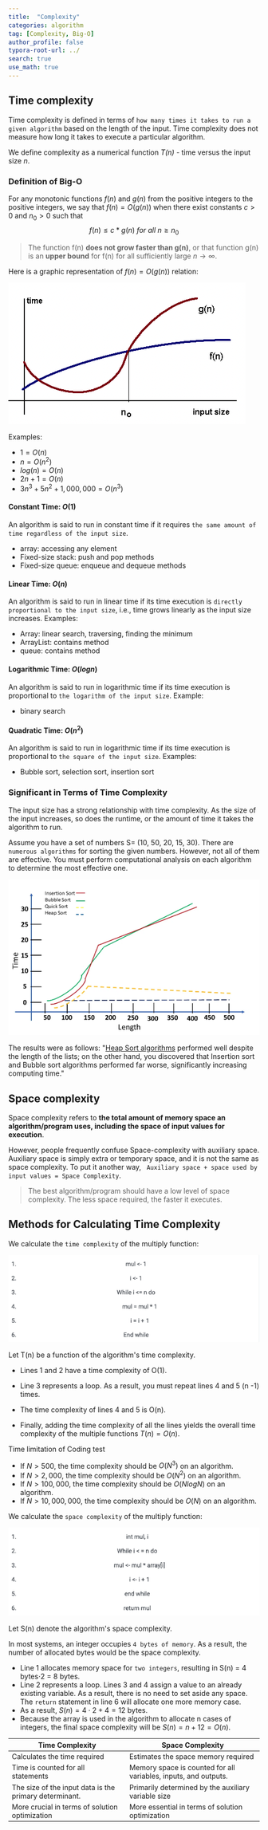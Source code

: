 ```yaml
---
title:  "Complexity"
categories: algorithm
tag: [Complexity, Big-O]
author_profile: false
typora-root-url: ../
search: true
use_math: true
---
```


## Time complexity

Time complexity is defined in terms of `how many times it takes to run a given algorithm` based on the length of the input. Time complexity does not measure how long it takes to execute a particular algorithm.

 We define complexity as a numerical function *T(n)* - time versus the input size *n*. 

### Definition of Big-O

For any monotonic functions $f(n)$ and $g(n)$ from the positive integers to the positive integers, we say that $f(n) = O(g(n))$ when there exist constants $c > 0$ and $n_0 > 0$ such that
$$
f(n) \leq c * g(n)~for~all~n \geq n_0
$$

> The function f(n) **does not grow faster than g(n)**, or that function g(n) is an **upper bound** for f(n) for all sufficiently large $n→\infty$.

Here is a graphic representation of $f(n) = O(g(n))$ relation:

<img src="../images/2023-04-28-Algorithm/image-20230428104612112.png" alt="image-20230428104612112"  />

Examples: 

- $1 = O(n)$
- $n = O(n^2)$
- $log(n) = O(n)$
- $2 n + 1 = O(n)$
- $3n^3 + 5n^2 + 1,000,000 = O(n^3)$

#### Constant Time: $O(1)$

An algorithm is said to run in constant time if it requires `the same amount of time regardless of the input size`. 

- array: accessing any element
- Fixed-size stack: push and pop methods
- Fixed-size queue: enqueue and dequeue methods

#### Linear Time: $O(n)$

An algorithm is said to run in linear time if its time execution is `directly proportional to the input size`, i.e., time grows linearly as the input size increases. Examples:

- Array: linear search, traversing, finding the minimum
- ArrayList: contains method
- queue: contains method

#### Logarithmic Time: $O(log n)$

An algorithm is said to run in logarithmic time if its time execution is proportional to `the logarithm of the input size`. Example:

- binary search

#### Quadratic Time: $O(n^2)$

An algorithm is said to run in logarithmic time if its time execution is proportional to `the square of the input size`. Examples:

- Bubble sort, selection sort, insertion sort

### Significant in Terms of Time Complexity

The input size has a strong relationship with time complexity. As the size of the input increases, so does the runtime, or the amount of time it takes the algorithm to run. 

Assume you have a set of numbers S= (10, 50, 20, 15, 30). There are `numerous algorithms` for sorting the given numbers. However, not all of them are effective. You must perform computational analysis on each algorithm to determine the most effective one.

![image-20230428112008723](../images/2023-04-28-Algorithm/image-20230428112008723.png)

The results were as follows: "[Heap Sort algorithms](https://www.simplilearn.com/tutorials/c-tutorial/heap-sort-in-c-program) performed well despite the length of the lists; on the other hand, you discovered that Insertion sort and Bubble sort algorithms performed far worse, significantly increasing computing time."

## Space complexity

Space complexity refers to **the total amount of memory space an algorithm/program uses, including the space of input values for execution**.

However, people frequently confuse Space-complexity with auxiliary space. Auxiliary space is simply extra or temporary space, and it is not the same as space complexity. To put it another way, ` Auxiliary space + space used by input values = Space Complexity`. 

>  The best algorithm/program should have a low level of space complexity. The less space required, the faster it executes.

## Methods for Calculating Time Complexity

We calculate the `time complexity` of the multiply function:

![image-20230428113704700](../images/2023-04-28-Algorithm/image-20230428113704700.png)

Let T(n) be a function of the algorithm's time complexity. 

- Lines 1 and 2 have a time complexity of O(1).

- Line 3 represents a loop. As a result, you must repeat lines 4 and 5 (n -1) times. 

- The time complexity of lines 4 and 5 is O(n).

- Finally, adding the time complexity of all the lines yields the overall time complexity of the multiple functions $T(n) = O(n)$.

Time limitation of Coding test

- If $N > 500$, the time complexity should be $O(N^3)$ on an algorithm.
- If $N > 2,000$, the time complexity should be $O(N^2)$ on an algorithm.
- If $N > 100,000$, the time complexity should be $O(NlogN)$ on an algorithm.
- If $N > 10,000,000$, the time complexity should be $O(N)$ on an algorithm.

We calculate the `space complexity` of the multiply function:

![image-20230428113944517](../images/2023-04-28-Algorithm/image-20230428113944517.png)

Let S(n) denote the algorithm's space complexity. 

In most systems, an integer occupies `4 bytes of memory`. As a result, the number of allocated bytes would be the space complexity.

- Line 1 allocates memory space for `two integers`, resulting in S(n) = 4 bytes$\cdot 2$ = 8 bytes.
- Line 2 represents a loop. Lines 3 and 4 assign a value to an already existing variable. As a result, there is no need to set aside any space. The `return` statement in line 6 will allocate one more memory case. 
- As a result, $S(n)= 4 \cdot 2 + 4 = 12$ bytes.
- Because the array is used in the algorithm to allocate n cases of integers, the final space complexity will be $S(n) = n + 12 = O (n)$.

| Time Complexity                                        | Space Complexity                                             |
| ------------------------------------------------------ | ------------------------------------------------------------ |
| Calculates the time required                           | Estimates the space memory required                          |
| Time is counted for all statements                     | Memory space is counted for all variables, inputs, and outputs. |
| The size of the input data is the primary determinant. | Primarily determined by the auxiliary variable size          |
| More crucial in terms of solution optimization         | More essential in terms of solution optimization             |
